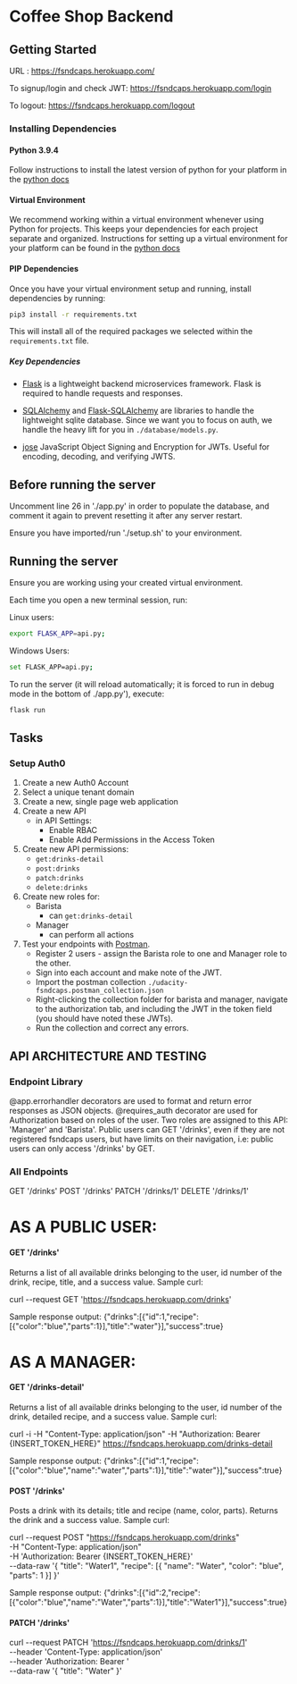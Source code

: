 # Coffee Shop Backend

## Getting Started

URL : https://fsndcaps.herokuapp.com/

To signup/login and check JWT: https://fsndcaps.herokuapp.com/login

To logout: https://fsndcaps.herokuapp.com/logout

### Installing Dependencies

#### Python 3.9.4

Follow instructions to install the latest version of python for your platform in the [python docs](https://docs.python.org/3/using/unix.html#getting-and-installing-the-latest-version-of-python)

#### Virtual Environment

We recommend working within a virtual environment whenever using Python for projects. This keeps your dependencies for each project separate and organized. Instructions for setting up a virtual environment for your platform can be found in the [python docs](https://packaging.python.org/guides/installing-using-pip-and-virtual-environments/)

#### PIP Dependencies

Once you have your virtual environment setup and running, install dependencies by running:

```bash
pip3 install -r requirements.txt
```

This will install all of the required packages we selected within the `requirements.txt` file.

##### Key Dependencies

- [Flask](http://flask.pocoo.org/) is a lightweight backend microservices framework. Flask is required to handle requests and responses.

- [SQLAlchemy](https://www.sqlalchemy.org/) and [Flask-SQLAlchemy](https://flask-sqlalchemy.palletsprojects.com/en/2.x/) are libraries to handle the lightweight sqlite database. Since we want you to focus on auth, we handle the heavy lift for you in `./database/models.py`.

- [jose](https://python-jose.readthedocs.io/en/latest/) JavaScript Object Signing and Encryption for JWTs. Useful for encoding, decoding, and verifying JWTS.

## Before running the server

Uncomment line 26 in './app.py' in order to populate the database, and comment it again to prevent resetting it after any server restart.

Ensure you have imported/run './setup.sh' to your environment.

## Running the server

Ensure you are working using your created virtual environment.

Each time you open a new terminal session, run:

Linux users:

```bash
export FLASK_APP=api.py;
```

Windows Users:

```bash
set FLASK_APP=api.py;
```

To run the server (it will reload automatically; it is forced to run in debug mode in the bottom of ./app.py'), execute:

```bash
flask run
```

## Tasks

### Setup Auth0

1. Create a new Auth0 Account
2. Select a unique tenant domain
3. Create a new, single page web application
4. Create a new API
   - in API Settings:
     - Enable RBAC
     - Enable Add Permissions in the Access Token
5. Create new API permissions:
   - `get:drinks-detail`
   - `post:drinks`
   - `patch:drinks`
   - `delete:drinks`
6. Create new roles for:
   - Barista
     - can `get:drinks-detail`
   - Manager
     - can perform all actions
7. Test your endpoints with [Postman](https://getpostman.com).
   - Register 2 users - assign the Barista role to one and Manager role to the other.
   - Sign into each account and make note of the JWT.
   - Import the postman collection `./udacity-fsndcaps.postman_collection.json`
   - Right-clicking the collection folder for barista and manager, navigate to the authorization tab, and including the JWT in the token field (you should have noted these JWTs).
   - Run the collection and correct any errors.

## API ARCHITECTURE AND TESTING

### Endpoint Library

@app.errorhandler decorators are used to format and return error responses as JSON objects. @requires_auth decorator are used for Authorization based on roles of the user. Two roles are assigned to this API: 'Manager' and 'Barista'. Public users can GET '/drinks', even if they are not registered fsndcaps users, but have limits on their navigation, i.e: public users can only access '/drinks' by GET.

### All Endpoints

GET '/drinks'
POST '/drinks'
PATCH '/drinks/1'
DELETE '/drinks/1'



# AS A PUBLIC USER:

#### GET '/drinks'

Returns a list of all available drinks belonging to the user, id number of the drink, recipe, title, and a success value.
Sample curl:

curl --request GET 'https://fsndcaps.herokuapp.com/drinks'

Sample response output:
{"drinks":[{"id":1,"recipe":[{"color":"blue","parts":1}],"title":"water"}],"success":true}


# AS A MANAGER:

#### GET '/drinks-detail'

Returns a list of all available drinks belonging to the user, id number of the drink, detailed recipe, and a success value.
Sample curl:

curl -i -H "Content-Type: application/json" -H "Authorization: Bearer {INSERT_TOKEN_HERE}" https://fsndcaps.herokuapp.com/drinks-detail

Sample response output:
{"drinks":[{"id":1,"recipe":[{"color":"blue","name":"water","parts":1}],"title":"water"}],"success":true}

#### POST '/drinks'

Posts a drink with its details; title and recipe (name, color, parts). Returns the drink and a success value.
Sample curl:

curl --request POST "https://fsndcaps.herokuapp.com/drinks" \
-H "Content-Type: application/json" \
-H 'Authorization: Bearer {INSERT_TOKEN_HERE}' \
--data-raw '{
    "title": "Water1",
    "recipe": [{
        "name": "Water",
        "color": "blue",
        "parts": 1
    }]
}'

Sample response output:
{"drinks":[{"id":2,"recipe":[{"color":"blue","name":"Water","parts":1}],"title":"Water1"}],"success":true}


#### PATCH '/drinks'

curl --request PATCH 'https://fsndcaps.herokuapp.com/drinks/1' \
--header 'Content-Type: application/json' \
--header 'Authorization: Bearer ' \
--data-raw '{
    "title": "Water"
}'